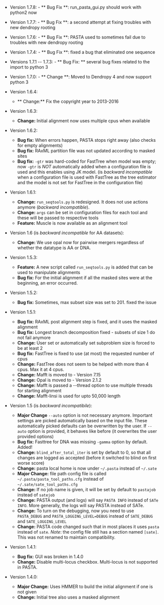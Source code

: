 - Version 1.7.8:
        - ** Bug Fix **: run_pasta_gui.py should work with python2 now

- Version 1.7.7:
        - ** Bug Fix **: a second attempt at fixing troubles with new dendropy rooting

- Version 1.7.6: 
        - ** Bug Fix **: PASTA used to sometimes fail due to troubles with new dendropy rooting

- Version 1.7.4:
        - ** Bug Fix **: fixed a bug that eliminated one sequence 

- Versions 1.7.1 -- 1.7.3:
        - ** Bug Fix: ** several bug fixes related to the import to python 3
- Version 1.7.0:
        - ** Change **: Moved to Dendropy 4 and now support python 3

- Version 1.6.4:
	- ** Change:** Fix the copyright year to 2013-2016 

- Version 1.6.3:
    - **Change:**    Initial alignment now uses multiple cpus when available
    
- Version 1.6.2:
    - **Bug fix:**   When errors happen, PASTA stops right away (also checks for empty alignments)
    - **Bug fix:**   RAxML partition file was not updated according to masked sites
    - **Bug fix:**   `-gtr` was hard-coded for FastTree when model was empty; now `-gtr` is *NOT* automatically added when a configuration file is used and this enables using JK model.  (is _backward incompatible_ when a configuration file is used with FastTree as the tree estimator and the model is not set for FastTree in the configuration file)

- Version 1.6.1:
    - **Change:**    `run_seqtools.py` is redesigned. It does not use actions anymore (_backward incompatible_). 
    - **Change:**    `args` can be set in configuration files for each tool and these will be passed to respective tools
    - **Feature:**   Muscle is now available as an alignment tool

- Version 1.6 (is _backward incompatible_ for AA datasets):
    - **Change:**    We use opal now for pairwise mergers regardless of whether the datatype is AA or DNA.

- Version 1.5.3:
    - **Feature:**   A new script called `run_seqtools.py` is added that can be used to manipulate alignments
    - **Bug fix:**   For the initial alignment if all the masked sites were at the beginning, an error occurred. 

- Version 1.5.2:
    - **Bug fix:**   Sometimes, max subset size was set to 201. fixed the issue

- Version 1.5.1:
    - **Bug fix:**   RAxML post alignment step is fixed, and it uses the masked alignment
    - **Bug fix:**	Longest branch decomposition fixed - subsets of size 1 do not fail anymore
    - **Change:**	User set or automatically set subproblem size is forced to be at least 2
    - **Bug fix:**	FastTree is fixed to use (at most) the requested number of cpus
    - **Change:**	FastTree does not seem to be helped with more than 4 cpus. Max it at 4 cpus.
    - **Change:**	Mafft is moved to - Version 7.15
    - **Change:**	Opal is moved to - Version 2.1.2
    - **Change:**	Mafft is passed a --thread option to use multiple threads for starting alignment 
    - **Change:**	Mafft-linsi is used for upto 50,000 length

- Version 1.5 (is _backward incompatibile_):
    - **Major Change**	`--auto` option is not necessary anymore. Important settings are picked automatically based on the input file. These automatically picked defaults can be overwritten by the user. If `--auto` option is provided, it behaves like before (it overwrites the user provided options)
    - **Bug fix:**		Fasttree for DNA was missing `-gamma` option by default. Added!
    - **Change:**		`blind_after_total_iter` is set by default to 0, so that all changes are logged as accepted (before it switched to blind on first worse score)
    - **Change:**		pasta local home is now under `~/.pasta` instead of `~/.sate`
    - **Major Change:**	 file path config file is called `~/.pasta/pasta_tool_paths.cfg` instead of `~/.sate/sate_tool_paths.cfg`
    - **Change:**		If no job name is given, it will be set by default to `pastajob` instead of `satejob`
    - **Change:**		PASTA output (and logs) will say `PASTA INFO` instead of `SATe INFO`. More generally, the logs will say PASTA instead of SATe.
    - **Change:**		To turn on the debugging, now you need to use `PASTA_DEBUG` and `PASTA_LOGGING_LEVEL=DEBUG` instead of `SATE_DEBUG` and `SATE_LOGGING_LEVEL`
    - **Change:**		PASTA code changed such that in most places it uses `pasta` instead of `sate`. _Note_: the config file still has a section named `[sate]`. This was not renamed to maintain compatibility. 

- Version 1.4.1:
    - **Bug fix:** GUI was broken in 1.4.0
    - **Change:** Disable multi-locus checkbox. Multi-locus is not supported in PASTA. 

- Version 1.4.0:
    - **Major Change:** Uses HMMER to build the initial alignment if one is not given
    - **Change:** Initial tree also uses a masked alignment
